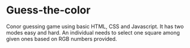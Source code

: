 # Guess-the-color
Conor guessing game using basic HTML, CSS and Javascript.
It has two modes easy and hard. 
An individual needs to select one square among given ones based on RGB numbers provided.
